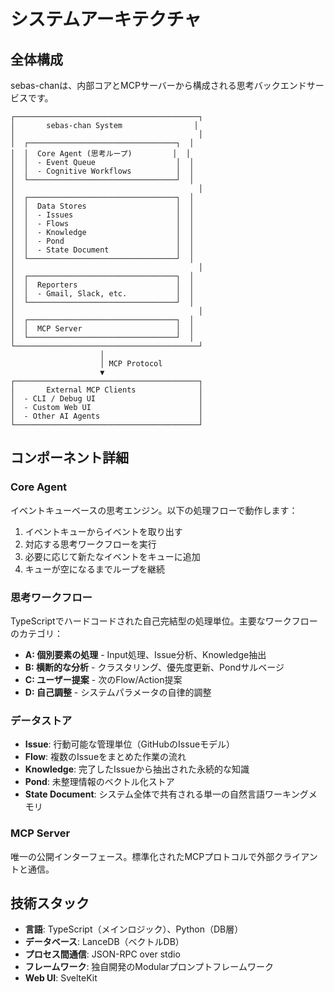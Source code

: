 # システムアーキテクチャ

## 全体構成

sebas-chanは、内部コアとMCPサーバーから構成される思考バックエンドサービスです。

```
┌─────────────────────────────────────────┐
│       sebas-chan System                │
│                                         │
│  ┌─────────────────────────────────┐  │
│  │  Core Agent (思考ループ)         │  │
│  │  - Event Queue                  │  │
│  │  - Cognitive Workflows          │  │
│  └─────────────────────────────────┘  │
│                                         │
│  ┌─────────────────────────────────┐  │
│  │  Data Stores                    │  │
│  │  - Issues                       │  │
│  │  - Flows                        │  │
│  │  - Knowledge                    │  │
│  │  - Pond                         │  │
│  │  - State Document               │  │
│  └─────────────────────────────────┘  │
│                                         │
│  ┌─────────────────────────────────┐  │
│  │  Reporters                      │  │
│  │  - Gmail, Slack, etc.           │  │
│  └─────────────────────────────────┘  │
│                                         │
│  ┌─────────────────────────────────┐  │
│  │  MCP Server                     │  │
│  └─────────────────────────────────┘  │
└─────────────────────────────────────────┘
                    │
                    │ MCP Protocol
                    ▼
┌─────────────────────────────────────────┐
│       External MCP Clients              │
│  - CLI / Debug UI                       │
│  - Custom Web UI                        │
│  - Other AI Agents                      │
└─────────────────────────────────────────┘
```

## コンポーネント詳細

### Core Agent

イベントキューベースの思考エンジン。以下の処理フローで動作します：

1. イベントキューからイベントを取り出す
2. 対応する思考ワークフローを実行
3. 必要に応じて新たなイベントをキューに追加
4. キューが空になるまでループを継続

### 思考ワークフロー

TypeScriptでハードコードされた自己完結型の処理単位。主要なワークフローのカテゴリ：

- **A: 個別要素の処理** - Input処理、Issue分析、Knowledge抽出
- **B: 横断的な分析** - クラスタリング、優先度更新、Pondサルベージ
- **C: ユーザー提案** - 次のFlow/Action提案
- **D: 自己調整** - システムパラメータの自律的調整

### データストア

- **Issue**: 行動可能な管理単位（GitHubのIssueモデル）
- **Flow**: 複数のIssueをまとめた作業の流れ
- **Knowledge**: 完了したIssueから抽出された永続的な知識
- **Pond**: 未整理情報のベクトル化ストア
- **State Document**: システム全体で共有される単一の自然言語ワーキングメモリ

### MCP Server

唯一の公開インターフェース。標準化されたMCPプロトコルで外部クライアントと通信。

## 技術スタック

- **言語**: TypeScript（メインロジック）、Python（DB層）
- **データベース**: LanceDB（ベクトルDB）
- **プロセス間通信**: JSON-RPC over stdio
- **フレームワーク**: 独自開発のModularプロンプトフレームワーク
- **Web UI**: SvelteKit